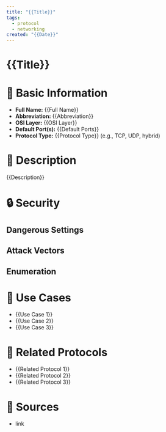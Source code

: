 ```yaml
---
title: "{{Title}}"
tags:
  - protocol
  - networking
created: "{{Date}}"
---
```


# {{Title}}

# 📌 Basic Information
- **Full Name:** {{Full Name}}
- **Abbreviation:** {{Abbreviation}}
- **OSI Layer:** {{OSI Layer}}
- **Default Port(s):** {{Default Ports}}
- **Protocol Type:** {{Protocol Type}} (e.g., TCP, UDP, hybrid)

# 🔎 Description
{{Description}}

# 🔒 Security
## Dangerous Settings
## Attack Vectors
## Enumeration

# 📡 Use Cases
- {{Use Case 1}}
- {{Use Case 2}}
- {{Use Case 3}}

# 🔗 Related Protocols
- {{Related Protocol 1}}
- {{Related Protocol 2}}
- {{Related Protocol 3}}

# 📜 Sources
- link
